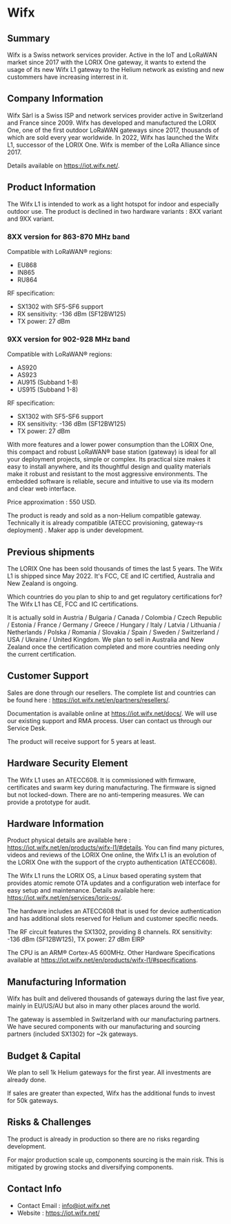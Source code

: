 # Wifx

## Summary

Wifx is a Swiss network services provider. Active in the IoT and LoRaWAN market since 2017 with the LORIX One gateway, it wants to extend the usage of its new Wifx L1 gateway to the Helium network as existing and new custommers have increasing interrest in it.

## Company Information

Wifx Sàrl is a Swiss ISP and network services provider active in Switzerland and France since 2009. Wifx has developed and manufactured the LORIX One, one of the first outdoor LoRaWAN gateways since 2017, thousands of which are sold every year worldwide. In 2022, Wifx has launched the Wifx L1, successor of the LORIX One. Wifx is member of the LoRa Alliance since 2017.

Details available on https://iot.wifx.net/.

## Product Information

The Wifx L1 is intended to work as a light hotspot for indoor and especially outdoor use. The product is declined in two hardware variants : 8XX variant  and 9XX variant.

### 8XX version for 863-870 MHz band

Compatible with LoRaWAN® regions:

- EU868
- IN865
- RU864

RF specification:

- SX1302 with SF5-SF6 support
- RX sensitivity: -136 dBm (SF12BW125)
- TX power: 27 dBm

### 9XX version for 902-928 MHz band

Compatible with LoRaWAN® regions:

- AS920
- AS923
- AU915 (Subband 1-8)
- US915 (Subband 1-8)

RF specification:

- SX1302 with SF5-SF6 support
- RX sensitivity: -136 dBm (SF12BW125)
- TX power: 27 dBm

With more features and a lower power consumption than the LORIX One, this compact and robust LoRaWAN® base station (gateway) is ideal for all your deployment projects, simple or complex. Its practical size makes it easy to install anywhere, and its thoughtful design and quality materials make it robust and resistant to the most aggressive environments. The embedded software is reliable, secure and intuitive to use via its modern and clear web interface.

Price approximation : 550 USD.

The product is ready and sold as a non-Helium compatible gateway. Technically it is already compatible (ATECC provisioning, gateway-rs deployment) . Maker app is under development.

## Previous shipments

The LORIX One has been sold thousands of times the last 5 years. The Wifx L1 is shipped since May 2022. It's FCC, CE and IC certified, Australia and New Zealand is ongoing.

Which countries do you plan to ship to and get regulatory certifications for?
The Wifx L1 has CE, FCC and IC certifications.

It is actually sold in Austria / Bulgaria / Canada / Colombia / Czech Republic / Estonia / France / Germany / Greece / Hungary / Italy / Latvia / Lithuania / Netherlands / Polska / Romania / Slovakia / Spain / Sweden / Switzerland / USA / Ukraine / United Kingdom. We plan to sell in Australia and New Zealand once the certification completed and more countries needing only the current certification.

## Customer Support

Sales are done through our resellers. The complete list and countries can be found here : https://iot.wifx.net/en/partners/resellers/.

Documentation is available online at https://iot.wifx.net/docs/. We will use our existing support and RMA process. User can contact us through our Service Desk.

The product will receive support for 5 years at least.

## Hardware Security Element

The Wifx L1 uses an ATECC608. It is commissioned with firmware, certificates and swarm key during manufacturing. The firmware is signed but not locked-down. There are no anti-tempering measures. We can provide a prototype for audit.

## Hardware Information

Product physical details are available here : https://iot.wifx.net/en/products/wifx-l1/#details. You can find many pictures, videos and reviews of the LORIX One online, the Wifx L1 is an evolution of the LORIX One with the support of the crypto authentication (ATECC608).

The Wifx L1 runs the LORIX OS, a Linux based operating system that provides atomic remote OTA updates and a configuration web interface for easy setup and maintenance. Details available here: https://iot.wifx.net/en/services/lorix-os/.

The hardware includes an ATECC608 that is used for device authentication and has additional slots reserved for Helium and customer specific needs.

The RF circuit features the SX1302, providing 8 channels. RX sensitivity: -136 dBm (SF12BW125), TX power: 27 dBm EIRP

The CPU is an ARM® Cortex-A5 600MHz. Other Hardware Specifications available at https://iot.wifx.net/en/products/wifx-l1/#specifications. 

## Manufacturing Information

Wifx has built and delivered thousands of gateways during the last five year, mainly in EU/US/AU but also in many other places around the world. 

The gateway is assembled in Switzerland with our manufacturing partners. We have secured components with our manufacturing and sourcing partners (included SX1302) for ~2k gateways.

## Budget & Capital

We plan to sell 1k Helium gateways for the first year. All investments are already done.

If sales are greater than expected, Wifx has the additional funds to invest for 50k gateways.

## Risks & Challenges

The product is already in production so there are no risks regarding development.

For major production scale up, components sourcing is the main risk. This is mitigated by growing stocks and diversifying components.

## Contact Info

- Contact Email : info@iot.wifx.net
- Website : https://iot.wifx.net/
